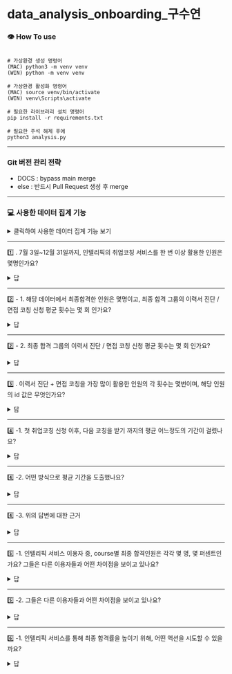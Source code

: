 # data_analysis_onboarding_구수연

### 👁️ How To use


```

# 가상환경 생성 명령어
(MAC) python3 -m venv venv
(WIN) python -m venv venv

# 가상환경 활성화 명령어
(MAC) source venv/bin/activate
(WIN) venv\Scripts\activate

# 필요한 라이브러리 설치 명령어
pip install -r requirements.txt

# 필요한 주석 해제 후에
python3 analysis.py

```
---
### Git 버전 관리 전략
- DOCS : bypass main merge
- else : 반드시 Pull Request 생성 후 merge

---
### 💻 사용한 데이터 집계 기능

<details>

<summary> 클릭하여 사용한 데이터 집계 기능 보기</summary>

```
- pd.to_datetime: 데이터프레임에서 다룰 수 있는 time 값으로 바꿔주는 기능 (뺄셈, 비교, 평균, 최대, 최소 값 획득 가능)

- [기준 컬럼].drop_duplicates : 기준 컬럼 내에 중복된 값 존재 시 제거

- .loc() : 해당하는 모든 row들 가져올 때 사용

- groupby(특정 컬럼) : 특정 컬럼(또는 여러 컬럼)을 기준으로 그룹화하여 집계 작업을 할 때 사용 (통계량(예: 합계, 평균, 최대값 등)을 계산 가능)

- value_counts : 특정 컬럼에서 고유 값들의 빈도수를 세는 함수

- filter :  각 그룹에 대해 조건을 평가하고, 조건을 만족하는 그룹만 반환

- get_level_values : groupby 연산 후 인덱스가 MultiIndex일 때 각 레벨의 값을 가져오는 데 사용

- nunique : 특정 컬럼에서 고유한 값의 개수를 계산

```

</details>

---

1️⃣ . 7월 3일~12월 31일까지, 인텔리픽의 취업코칭 서비스를 한 번 이상 활용한 인원은 몇명인가요? </br>

<details>
<summary> 답 </summary>
789명
</details>

---

2️⃣ - 1. 해당 데이터에서 최종합격한 인원은 몇명이고, 최종 합격 그룹의 이력서 진단 / 면접 코칭 신청 평균 횟수는 몇 회 인가요? </br>

<details>
<summary> 답 </summary>
241명
</details>

---

2️⃣ - 2. 최종 합격 그룹의 이력서 진단 / 면접 코칭 신청 평균 횟수는 몇 회 인가요? </br>

<details>
<summary> 답 </summary>
3.975103734439834
</details>

---

3️⃣ . 이력서 진단 + 면접 코칭을 가장 많이 활용한 인원의 각 횟수는 몇번이며, 해당 인원의 id 값은 무엇인가요? </br>

<details>
<summary> 답 </summary>
```
        type     Top User ID  Top Count
0  interview  223856945edb24          7
1     resume  142c51345184f1         11
```

</details>

---

4️⃣ -1. 첫 취업코칭 신청 이후, 다음 코칭을 받기 까지의 평균 어느정도의 기간이 걸렸나요? </br>
<details>
<summary> 답 </summary>
첫 취업코칭 신청 이후, 다음 코칭을 받기 까지의 평균 7 일 11 시간 22 분 18 초가 소요됩니다.

</details>

---


4️⃣ -2. 어떤 방식으로 평균 기간을 도출했나요? </br>

<details>
<summary> 답 </summary>
```
1. 
createdat 컬럼을 datetime으로 변환: dataframe['createdat'] = pd.to_datetime(dataframe['createdat'], format='%y/%m/%d %H:%M', errors='coerce')을 사용하여 
createdat이 문자열 형태일 경우 이를 datetime 형식으로 변환합니다. 이 과정에서 변환 불가능한 값은 NaT로 처리됩니다.
2. 
userid별로 데이터를 그룹화: groupby('userid')를 사용하여 각 사용자별로 createdat을 기준으로 데이터를 그룹화하고, 
.sort_values()로 각 사용자별로 createdat 날짜 순으로 데이터를 정렬합니다. 그런 후 reset_index(drop=True)를 사용하여 인덱스를 재설정합니다.
3. 
단일 createdat 값은 제외: filter(lambda group: len(group) > 1)을 통해 각 사용자에게 두 개 이상의 createdat 값이 있을 경우만 필터링합니다.
4.
createdat의 첫 번째와 두 번째 차이를 구하기: 각 사용자별로 첫 번째와 두 번째 createdat의 차이를 계산하고, 이를 초 단위로 intervals 리스트에 추가합니다. 
(second_time - first_time).total_seconds()를 사용하여 두 시간의 차이를 초 단위로 구합니다.
5. 
평균 기간 계산: 초 단위로 구한 intervals의 평균을 구합니다. 이를 통해 모든 사용자에 대한 첫 번째와 두 번째 createdat 간의 평균 차이를 계산합니다.
6.
결과 형식 변환: 평균 초 값을 일, 시간, 분, 초로 변환합니다. 예를 들어 60초는 1분으로, 3600초는 1시간으로 변환하여 최종적으로 
f"첫 취업코칭 신청 이후, 다음 코칭을 받기 까지의 평균 {int(days)} 일 {int(hours)} 시간 {int(minutes)} 분 {int(seconds)} 초가 소요됩니다." 형식으로 반환합니다.
```
</details>

---



4️⃣ -3. 위의 답변에 대한 근거 </br>


<details>
<summary> 답 </summary>
```
1. 
user_groups 데이터프레임: user_groups는 각 사용자별로 createdat 값이 정렬된 데이터입니다. 
각 사용자의 createdat 값들이 두 개 이상 있는 경우에만 그들 간의 차이를 계산하고, 그 값을 초 단위로 계산하여 intervals 리스트에 저장됩니다.
2. 
두 번째와 첫 번째 createdat 차이 계산: 각 사용자에 대해 첫 번째와 두 번째 createdat 간의 차이를 계산하여 intervals 리스트에 초 단위로 추가합니다.
예를 들어, 2023-09-22 13:42:00과 2023-09-26 01:12:00 사이의 차이는 초 단위로 계산됩니다
3.
초를 일/시간/분/초로 변환: 평균 초 값을 구한 후 이를 일, 시간, 분, 초 단위로 변환합니다. 이 변환은 다음 공식을 기반으로 합니다:
1일 = 24 * 3600초
1시간 = 3600초
1분 = 60초
예를 들어, intervals 값이 61200초라면:
61200초는 0일 17시간 0분 0초로 변환됩니다.
위의 평균 초 값을 일/시간/분/초로 변환한 결과는 7일 11시간 22분 18초입니다.
데이터 비교:
코드에서는 여러 userid별로 여러 createdat을 비교하며, 각 userid의 첫 번째와 두 번째 createdat 값 간의 차이를 초 단위로 구하고, 이를 평균화한 후, 결과를 일/시간/분/초로 변환하여 출력합니다.
따라서, "첫 취업코칭 신청 이후, 다음 코칭을 받기 까지의 평균 7 일 11 시간 22 분 18 초가 소요됩니다."라는 답은 여러 사용자의 createdat 값들 간의 차이(첫 번째와 두 번째)들을 평균화하여 구한 값입니다
```

</details>


---

5️⃣ -1. 인텔리픽 서비스 이용자 중, course별 최종 합격인원은 각각 몇 명, 몇 퍼센트인가요? 그들은 다른 이용자들과 어떤 차이점을 보이고 있나요? </br>

<details>
<summary> 답 </summary>

```
    course  Final Pass Count          %
0  Hanghae               106  43.983402
1   NBCamp               135  56.016598
```

</details>

---

5️⃣ -2. 그들은 다른 이용자들과 어떤 차이점을 보이고 있나요?  </br>

<details>
<summary> 답 </summary>

```
최종 합격된 사용자의 마지막 서비스 사용일자로 합격 시기를 비교해보았습니다.

평균 합격일자
NBCamp의 평균 createdat이 Hanghae보다 약 5일 정도 늦습니다. 이는 NBCamp에서 최종 합격한 사용자들이 대체로 늦은 시점에 합격한 경향이 있음을 시사합니다. 
반면 Hanghae는 약간 더 이른 시점에 최종 합격한 사용자들이 존재함을 알 수 있습니다.

첫 합격일자
두 그룹 모두 첫 합격일자가 동일한 날짜인 2023-07-04로 나타나지만, NBCamp의 첫 합격일자는 Hanghae보다 11시간 1분 뒤에 기록되었습니다. 
이는 두 그룹이 같은 날 시작되었지만, NBCamp에서 첫 합격자가 조금 더 늦게 발생했음을 나타냅니다.

마지막 합격일자
NBCamp는 마지막 합격일자가 Hanghae보다 7일 더 늦은 2023-12-29입니다.
이로 인해 NBCamp에서는 최종 합격자들이 비교적 늦은 시점에 최종 합격을 받았음을 알 수 있습니다. 반면 Hanghae는 더 빨리 최종 합격자가 기록되었습니다.

결론적으로, NBCamp의 최종 합격자들이 후반기에 집중된 반면, Hanghae의 최종 합격자들은 초반에 집중된 것으로 보입니다. NBCamp는 그만큼 더 긴 시간이 소요된 것으로 해석할 수 있습니다.
또한 이는 캠프별 같은 일자에 시작하여 같은 주기로 관리되었다는 가정이므로 구체적인 주기에 따라 해당 해석은 달라질 수 있습니다.
(예를 들어 NBCamp가 더 긴 기간 동안 진행되었을 수 있습니다. 
그런 경우, NBCamp에서 후반에 합격자가 몰린 것이 캠프의 진행 기간이나 속도에 따른 결과일 수 있습니다.)

```

```

                        avg_createdat       min_createdat       max_createdat
course                                                                       
Hanghae 2023-09-24 21:18:48.641425408 2023-07-04 00:46:00 2023-12-22 15:55:00
NBCamp  2023-09-29 03:30:14.381139456 2023-07-04 11:47:00 2023-12-29 00:57:00
```

위의 답변에 대한 근거는 무엇인가요? 어떤 데이터를 비교하셨나요?
```
(5-1) 
status가 '최종합격'인 데이터를 필터링하여 최종 합격자들만 추출했습니다.

user_counts: 최종 합격한 고유 사용자 수를 구했습니다. 이를 위해 drop_duplicates()를 사용하여 중복된 사용자 ID를 제거하고 count()로 고유 사용자 수를 셌습니다.
course_counts: 각 **course**별로 최종 합격자의 고유 사용자 수를 구했습니다. 이를 위해 groupby('course')['userid'].nunique()를 사용하여 각 캠프(course)별로 중복되지 않는 사용자 수를 계산했습니다.
course_percentages: 각 **course**별 최종 합격자 수를 전체 최종 합격자 수로 나누어 퍼센트를 계산했습니다. (course_counts / user_counts) * 100을 사용하여 비율을 구했습니다.
마지막으로, course_counts와 course_percentage를 DataFrame 형태로 반환했습니다.
Final Pass Count: 각 캠프(course)별 최종 합격자 수를 계산한 값으로, 각 캠프에서 몇 명이 최종 합격했는지를 나타냅니다. 이는 캠프별로 합격자가 얼마나 분포되어 있는지를 보여주는 지표입니다.
% (퍼센트): 각 캠프에서 최종 합격자 비율을 계산한 값입니다. 전체 최종 합격자 중 각 캠프에서 최종 합격한 인원이 차지하는 비율을 보여줍니다. 이는 각 캠프가 최종 합격자들 사이에서 얼마나 중요한 비중을 차지하는지를 나타냅니다.

(5-2) 
createdat 컬럼을 datetime 형식으로 변환하여 날짜/시간 데이터를 처리할 수 있도록 했습니다.
이후, status가 '최종합격'인 데이터만 필터링하여, 최종 합격자들을 추출했습니다.
course별로 데이터를 그룹화한 후, 각 그룹별로 createdat의 평균(평균 취업코칭 진행 시간), 최소값(가장 빠른 최종 합격 시간), 최대값(가장 늦은 최종 합격 시간)을 계산했습니다.
각 결과를 **pd.DataFrame**으로 구성하여 반환했습니다.

```

</details>



---

6️⃣ -1. 인텔리픽 서비스를 통해 최종 합격률을 높이기 위해, 어떤 액션을 시도할 수 있을까요?



<details>
<summary> 답 </summary>

```
사용자가 자신 있는 분야(type)에 맞는 과정(course)을 선택하도록 유도하는 접근 제시!

1. 최종 합격률에 대한 데이터 분석을 통한 인사이트 제공
데이터에서 각 과정(course)별로 최종 합격자 비율(Final Pass Count, %)을 분석해 보면, 각 과정의 합격률에 차이가 있음을 확인할 수 있습니다. 
예를 들어, 특정 과정에서 합격률이 상대적으로 낮다면, 해당 과정에 적합한 사용자는 어떤 유형(type)의 학습자가 될 수 있는지에 대한 데이터를 비교할 수 있습니다.
예시로, interview 유형의 사용자가 NBCamp에서 높은 합격률을 보이고, resume 유형의 사용자가 Hanghae에서 높은 합격률을 보인다면, 해당 정보를 바탕으로 각 유형에 맞는 과정을 추천할 수 있습니다.

2. 자신 있는 분야에 맞는 과정 선택 유도
자신 있는 분야(type)를 선택한 사용자가 해당 과정(course)에서 더 높은 합격률을 기록한다는 분석 결과는, 사용자가 더 잘 알고, 더 편안하게 학습할 수 있는 과정을 선택하도록 유도하는 데 중요한 근거가 됩니다. 
예를 들어:
resume 유형의 사용자는 Hanghae에서 높은 합격률을 보였기 때문에, 해당 유형의 사용자가 Hanghae 과정을 선택하도록 유도하면 더 높은 합격 가능성을 제공할 수 있습니다.
반대로, interview 유형의 사용자는 NBCamp에서 더 높은 합격률을 보였다면, 이 사용자에게는 NBCamp 과정을 추천함으로써 더 높은 합격률을 기대할 수 있습니다.
사용자들에게 자신 있는 type에 맞는 course를 선택하도록 유도하는 것은 개인화된 학습 경험을 제공하며, 그 결과 최종 합격률을 높이는 데 중요한 역할을 할 수 있습니다. 
각 type과 course별 합격률 데이터를 분석하고, 사용자가 자신의 특성에 맞는 과정을 선택할 수 있도록 지원하는 것은 인텔리픽 서비스의 효율성을 극대화하는 전략이 될 것입니다.

```

</details>
